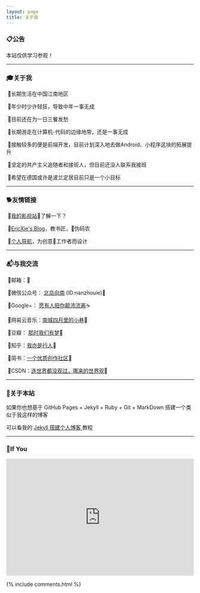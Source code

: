 ```yaml
---
layout: page
title: 关于我 
---
```

<h3>📋<strong>公告</strong></h3>  

本站仅供学习参观！


<hr>
<h3>🎓<strong>关于我</strong></h3>

&nbsp;🔹长期生活在中国江南地区

&nbsp;🔹年少时少许轻狂，导致中年一事无成

&nbsp;🔹目前还在为一日三餐发愁

&nbsp;🔹长期游走在计算机-代码的边缘地带，还是一事无成

&nbsp;🔹接触较多的便是前端开发，目前计划深入地去做Android、小程序这块的拓展提升

&nbsp;🔹坚定的共产主义追随者和接班人，但目前还没人联系我接班

&nbsp;🔹希望在德国或许是波兰定居目前只是一个小目标
<p>

<hr>
<h3>🐕<strong>友情链接</strong></h3>
<p>
&nbsp;🔹<a href="http://www.jxphhl.host1.freeyun.cf/">我的影视站</a>🔞了解一下？<p>

&nbsp;🔹<a href="http://ericxie.coding.me/">EricXie's Blog</a>，教书匠，👨伪码农<p>

&nbsp;🔹<a href="http://yypt.qinglin.ga/">个人导航</a>，为创意🎨工作者而设计<p>


<hr>
<h3>📬<strong>与我交流</strong></h3> 
<p>
&nbsp;🔹邮箱：<nanzhouie@gmail.com>🍦<p>

&nbsp;🔹微信公众号： <a href="https://i.loli.net/2019/02/22/5c6f99a47fbab.png"> 北岛向南</a> (ID:nanzhouie)🍟<p>

&nbsp;🔹Google+： <a href="https://plus.google.com/110700564157953759206">愿有人陪你颠沛流离</a>☕<p>

&nbsp;🔹网易云音乐：<a href="http://music.163.com/#/user/home?id=426481614">南城四月里的小巷</a>🍩<p>

&nbsp;🔹豆瓣： <a href="https://www.douban.com/people/jave_f/">那时我们有梦</a>🍰<p>

&nbsp;🔹知乎：<a href="https://www.zhihu.com/people/jave_f/activities">我亦是行人</a>🍇<p>

&nbsp;🔹简书：<a href="https://www.jianshu.com/u/003b6aa1939d">一个优质创作社区</a>🍒 <p>

&nbsp;🔹CSDN：<a href="https://blog.csdn.net/jave_f">连世界都没观过，哪来的世界观</a>🍔<p>

<p>

<hr>
<h3>🗽<strong>关于本站</strong></h3>  
<p>
如果你也想基于 GitHub Pages + Jekyll + Ruby + Git + MarkDown 搭建一个类似于我这样的博客<p>可以看我的
<a href="https://javef.github.io/2018/02/Jekyll-%E6%90%AD%E5%BB%BA%E4%B8%AA%E4%BA%BA%E5%8D%9A%E5%AE%A2-%E6%8B%93%E5%B1%95%E7%89%88/"> Jekyll 搭建个人博客 </a>教程
<p>

<hr>
<h3>🍒<strong>If You</strong></h3>  
<p> 
    <div class="video-container">
        <iframe width="95%" height="450" src="https://v.miaopai.com/iframe?scid=SvyHaHOczsp7B6ftW86oqMMz62-h5ai6~Fwp8A__" frameborder="0" scrolling="no" allowfullscreen></iframe>
    </div>
    <style type="text/css">
        .video-container {
            position: relative;
            padding-bottom: 56.25%;
            padding-top: 30px;
            height: 0;
            overflow: hidden;
        }
        .video-container iframe {
            position: absolute;
            top:0;
            left: 0;
            width: 100%;
            height: 100%;
        }
    </style>
<p> 
<p> 

{% include comments.html %}


